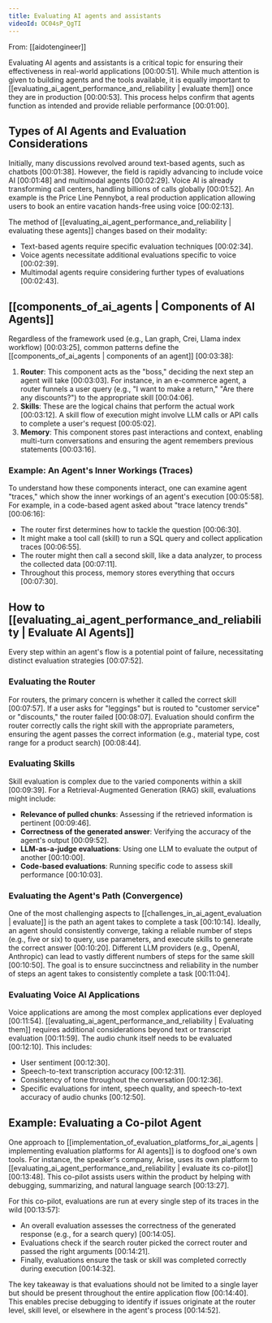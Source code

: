 ```yaml
---
title: Evaluating AI agents and assistants
videoId: OC04sP_QgTI
---
```


From: [[aidotengineer]] <br/> 

Evaluating AI agents and assistants is a critical topic for ensuring their effectiveness in real-world applications <a class="yt-timestamp" data-t="00:00:51">[00:00:51]</a>. While much attention is given to building agents and the tools available, it is equally important to [[evaluating_ai_agent_performance_and_reliability | evaluate them]] once they are in production <a class="yt-timestamp" data-t="00:00:53">[00:00:53]</a>. This process helps confirm that agents function as intended and provide reliable performance <a class="yt-timestamp" data-t="00:01:00">[00:01:00]</a>.

## Types of AI Agents and Evaluation Considerations

Initially, many discussions revolved around text-based agents, such as chatbots <a class="yt-timestamp" data-t="00:01:38">[00:01:38]</a>. However, the field is rapidly advancing to include voice AI <a class="yt-timestamp" data-t="00:01:48">[00:01:48]</a> and multimodal agents <a class="yt-timestamp" data-t="00:02:29">[00:02:29]</a>. Voice AI is already transforming call centers, handling billions of calls globally <a class="yt-timestamp" data-t="00:01:52">[00:01:52]</a>. An example is the Price Line Pennybot, a real production application allowing users to book an entire vacation hands-free using voice <a class="yt-timestamp" data-t="00:02:13">[00:02:13]</a>.

The method of [[evaluating_ai_agent_performance_and_reliability | evaluating these agents]] changes based on their modality:
*   Text-based agents require specific evaluation techniques <a class="yt-timestamp" data-t="00:02:34">[00:02:34]</a>.
*   Voice agents necessitate additional evaluations specific to voice <a class="yt-timestamp" data-t="00:02:39">[00:02:39]</a>.
*   Multimodal agents require considering further types of evaluations <a class="yt-timestamp" data-t="00:02:43">[00:02:43]</a>.

## [[components_of_ai_agents | Components of AI Agents]]

Regardless of the framework used (e.g., Lan graph, Crei, Llama index workflow) <a class="yt-timestamp" data-t="00:03:25">[00:03:25]</a>, common patterns define the [[components_of_ai_agents | components of an agent]] <a class="yt-timestamp" data-t="00:03:38">[00:03:38]</a>:

1.  **Router**: This component acts as the "boss," deciding the next step an agent will take <a class="yt-timestamp" data-t="00:03:03">[00:03:03]</a>. For instance, in an e-commerce agent, a router funnels a user query (e.g., "I want to make a return," "Are there any discounts?") to the appropriate skill <a class="yt-timestamp" data-t="00:04:06">[00:04:06]</a>.
2.  **Skills**: These are the logical chains that perform the actual work <a class="yt-timestamp" data-t="00:03:12">[00:03:12]</a>. A skill flow of execution might involve LLM calls or API calls to complete a user's request <a class="yt-timestamp" data-t="00:05:02">[00:05:02]</a>.
3.  **Memory**: This component stores past interactions and context, enabling multi-turn conversations and ensuring the agent remembers previous statements <a class="yt-timestamp" data-t="00:03:16">[00:03:16]</a>.

### Example: An Agent's Inner Workings (Traces)

To understand how these components interact, one can examine agent "traces," which show the inner workings of an agent's execution <a class="yt-timestamp" data-t="00:05:58">[00:05:58]</a>. For example, in a code-based agent asked about "trace latency trends" <a class="yt-timestamp" data-t="00:06:16">[00:06:16]</a>:
*   The router first determines how to tackle the question <a class="yt-timestamp" data-t="00:06:30">[00:06:30]</a>.
*   It might make a tool call (skill) to run a SQL query and collect application traces <a class="yt-timestamp" data-t="00:06:55">[00:06:55]</a>.
*   The router might then call a second skill, like a data analyzer, to process the collected data <a class="yt-timestamp" data-t="00:07:11">[00:07:11]</a>.
*   Throughout this process, memory stores everything that occurs <a class="yt-timestamp" data-t="00:07:30">[00:07:30]</a>.

## How to [[evaluating_ai_agent_performance_and_reliability | Evaluate AI Agents]]

Every step within an agent's flow is a potential point of failure, necessitating distinct evaluation strategies <a class="yt-timestamp" data-t="00:07:52">[00:07:52]</a>.

### Evaluating the Router
For routers, the primary concern is whether it called the correct skill <a class="yt-timestamp" data-t="00:07:57">[00:07:57]</a>. If a user asks for "leggings" but is routed to "customer service" or "discounts," the router failed <a class="yt-timestamp" data-t="00:08:07">[00:08:07]</a>. Evaluation should confirm the router correctly calls the right skill with the appropriate parameters, ensuring the agent passes the correct information (e.g., material type, cost range for a product search) <a class="yt-timestamp" data-t="00:08:44">[00:08:44]</a>.

### Evaluating Skills
Skill evaluation is complex due to the varied components within a skill <a class="yt-timestamp" data-t="00:09:39">[00:09:39]</a>. For a Retrieval-Augmented Generation (RAG) skill, evaluations might include:
*   **Relevance of pulled chunks**: Assessing if the retrieved information is pertinent <a class="yt-timestamp" data-t="00:09:46">[00:09:46]</a>.
*   **Correctness of the generated answer**: Verifying the accuracy of the agent's output <a class="yt-timestamp" data-t="00:09:52">[00:09:52]</a>.
*   **LLM-as-a-judge evaluations**: Using one LLM to evaluate the output of another <a class="yt-timestamp" data-t="00:10:00">[00:10:00]</a>.
*   **Code-based evaluations**: Running specific code to assess skill performance <a class="yt-timestamp" data-t="00:10:03">[00:10:03]</a>.

### Evaluating the Agent's Path (Convergence)
One of the most challenging aspects to [[challenges_in_ai_agent_evaluation | evaluate]] is the path an agent takes to complete a task <a class="yt-timestamp" data-t="00:10:14">[00:10:14]</a>. Ideally, an agent should consistently converge, taking a reliable number of steps (e.g., five or six) to query, use parameters, and execute skills to generate the correct answer <a class="yt-timestamp" data-t="00:10:20">[00:10:20]</a>. Different LLM providers (e.g., OpenAI, Anthropic) can lead to vastly different numbers of steps for the same skill <a class="yt-timestamp" data-t="00:10:50">[00:10:50]</a>. The goal is to ensure succinctness and reliability in the number of steps an agent takes to consistently complete a task <a class="yt-timestamp" data-t="00:11:04">[00:11:04]</a>.

### Evaluating Voice AI Applications
Voice applications are among the most complex applications ever deployed <a class="yt-timestamp" data-t="00:11:54">[00:11:54]</a>. [[evaluating_ai_agent_performance_and_reliability | Evaluating them]] requires additional considerations beyond text or transcript evaluation <a class="yt-timestamp" data-t="00:11:59">[00:11:59]</a>. The audio chunk itself needs to be evaluated <a class="yt-timestamp" data-t="00:12:10">[00:12:10]</a>. This includes:
*   User sentiment <a class="yt-timestamp" data-t="00:12:30">[00:12:30]</a>.
*   Speech-to-text transcription accuracy <a class="yt-timestamp" data-t="00:12:31">[00:12:31]</a>.
*   Consistency of tone throughout the conversation <a class="yt-timestamp" data-t="00:12:36">[00:12:36]</a>.
*   Specific evaluations for intent, speech quality, and speech-to-text accuracy of audio chunks <a class="yt-timestamp" data-t="00:12:50">[00:12:50]</a>.

## Example: Evaluating a Co-pilot Agent

One approach to [[implementation_of_evaluation_platforms_for_ai_agents | implementing evaluation platforms for AI agents]] is to dogfood one's own tools. For instance, the speaker's company, Arise, uses its own platform to [[evaluating_ai_agent_performance_and_reliability | evaluate its co-pilot]] <a class="yt-timestamp" data-t="00:13:48">[00:13:48]</a>. This co-pilot assists users within the product by helping with debugging, summarizing, and natural language search <a class="yt-timestamp" data-t="00:13:27">[00:13:27]</a>.

For this co-pilot, evaluations are run at every single step of its traces in the wild <a class="yt-timestamp" data-t="00:13:57">[00:13:57]</a>:
*   An overall evaluation assesses the correctness of the generated response (e.g., for a search query) <a class="yt-timestamp" data-t="00:14:05">[00:14:05]</a>.
*   Evaluations check if the search router picked the correct router and passed the right arguments <a class="yt-timestamp" data-t="00:14:21">[00:14:21]</a>.
*   Finally, evaluations ensure the task or skill was completed correctly during execution <a class="yt-timestamp" data-t="00:14:32">[00:14:32]</a>.

The key takeaway is that evaluations should not be limited to a single layer but should be present throughout the entire application flow <a class="yt-timestamp" data-t="00:14:40">[00:14:40]</a>. This enables precise debugging to identify if issues originate at the router level, skill level, or elsewhere in the agent's process <a class="yt-timestamp" data-t="00:14:52">[00:14:52]</a>.